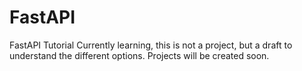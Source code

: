 # FastAPI
 FastAPI Tutorial
 Currently learning, this is not a project, but a draft to understand the different options.
 Projects will be created soon.

